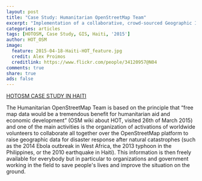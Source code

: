 ```yaml
---
layout: post
title: "Case Study: Humanitarian OpenStreetMap Team"
excerpt: "Implementation of a collaborative, crowd-sourced Geographic Information System for humanitarian aid and economic development."
categories: articles
tags: [HOTOSM, Case Study, GIS, Haiti, '2015']
author: HOT_OSM
image:
  feature: 2015-04-18-Haiti-HOT_feature.jpg
  credit: Alex Proimos
  creditlink: https://www.flickr.com/people/34120957@N04
comments: true
share: true
ads: false
---
```


[HOTOSM CASE STUDY IN HAITI](http://felix.delattre.de/weblog/2015/04/18/case-study-humanitarian-openstreetmap-team)

The Humanitarian OpenStreetMap Team is based on the principle that “free map data would be a tremendous benefit for humanitarian aid and economic development” (OSM wiki about HOT, visited 26th of March 2015) and one of the main activities is the organization of activations of worldwide volunteers to collaborate all together over the OpenStreetMap platform to raise geographic data for disaster response after natural catastrophes (such as the 2014 Ebola outbreak in West Africa, the 2013 typhoon in the Philippines, or the 2010 earthquake in Haiti). This information is then freely available for everybody but in particular to organizations and government working in the field to save people's lives and improve the situation on the ground.
